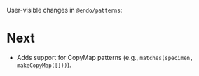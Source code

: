 User-visible changes in `@endo/patterns`:

# Next

- Adds support for CopyMap patterns (e.g., `matches(specimen, makeCopyMap([]))`).
